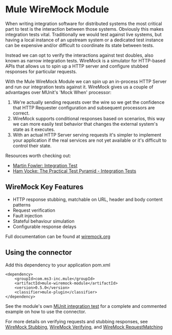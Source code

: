 # Mule WireMock Module

When writing integration software for distributed systems the most critical part to test is the interaction between those systems. Obviously this makes integration tests vital. Traditionally we would test against live systems, but having a local instance of an upstream system or a dedicated test instance can be expensive and/or difficult to coordinate its state between tests.

Instead we can opt to verify the interactions against test doubles, also known as narrow integration tests. WireMock is a simulator for HTTP-based APIs that allows us to spin up a HTTP server and configure stubbed responses for particular requests. 

With the Mule WireMock Module we can spin up an in-process HTTP Server and run our integration tests against it. WireMock gives us a couple of advantages over MUnit's 'Mock When' processor:

1. We're actually sending requests over the wire so we get the confidence that HTTP Requester configuration and subsequent processors are correct.   
2. WireMock supports conditional responses based on scenarios, this way we can more easily test behavior that changes the external system's state as it executes.
3. With an actual HTTP Server serving requests it's simpler to implement your application if the real services are not yet available or it's difficult to control their state.


Resources worth checking out:

* [Martin Fowler: Integration Test](https://martinfowler.com/bliki/IntegrationTest.html)    
* [Ham Vocke: The Practical Test Pyramid - Integration Tests](https://martinfowler.com/articles/practical-test-pyramid.html#IntegrationTests)


## WireMock Key Features
-	HTTP response stubbing, matchable on URL, header and body content patterns
-	Request verification
-	Fault injection
-	Stateful behaviour simulation
-	Configurable response delays

Full documentation can be found at [wiremock.org](http://wiremock.org/ "wiremock.org")

## Using the connector

Add this dependency to your application pom.xml

```
<dependency>
    <groupId>com.ms3-inc.mule</groupId>
    <artifactId>mule-wiremock-module</artifactId>
    <version>0.5.0</version>
    <classifier>mule-plugin</classifier>
</dependency>
```

See the module's own [MUnit integration test](./src/test/munit/munit-integration-test-suite.xml) for a complete and commented example on how to use the connector.

For more details on verifying requests and stubbing responses, see [WireMock Stubbing](http://wiremock.org/docs/stubbing), [WireMock Verifying](http://wiremock.org/docs/stubbing), and [WireMock RequestMatching](http://wiremock.org/docs/request-matching/)
